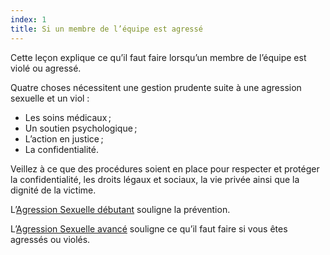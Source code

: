 ```yaml
---
index: 1
title: Si un membre de l’équipe est agressé
---
```

Cette leçon explique ce qu’il faut faire lorsqu’un membre de l’équipe est violé ou agressé.

Quatre choses nécessitent une gestion prudente suite à une agression sexuelle et un viol :

*   Les soins médicaux ;
*  Un soutien psychologique ;
*  L’action en justice ;
*  La confidentialité.

Veillez à ce que des procédures soient en place pour respecter et protéger la confidentialité,
les droits légaux et sociaux, la vie privée ainsi que la dignité de la victime.

L’[Agression Sexuelle débutant](umbrella://incident-response/sexual-assault/beginner) souligne la prévention.

L’[Agression Sexuelle avancé](umbrella://incident-response/sexual-assault/advanced) souligne ce qu’il faut faire si vous êtes agressés ou violés.